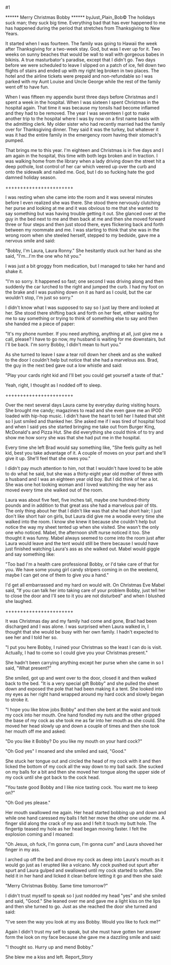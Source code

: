 #1 

 

 ****** Merry Christmas Bobby ****** byJust_Plain_Bob© The holidays suck man; they suck big time. Everything bad that has ever happened to me has happened during the period that stretches from Thanksgiving to New Years. 

 It started when I was fourteen. The family was going to Hawaii the week after Thanksgiving for a two-week stay. God, but was I ever up for it. Two weeks on sunny beaches that would be wall to wall with gorgeous babes in bikinis. A true masturbator's paradise, except that I didn't go. Two days before we were scheduled to leave I slipped on a patch of ice, fell down two flights of stairs and ended up with my right leg broken in two places. The hotel and the airline tickets were prepaid and non-refundable so I was parked with my Aunt Louise and Uncle George while the rest of the family went off to have fun. 

 When I was fifteen my appendix burst three days before Christmas and I spent a week in the hospital. When I was sixteen I spent Christmas in the hospital again. That time it was because my tonsils had become inflamed and they had to be removed. The year I was seventeen I got to make another trip to the hospital where I was by now on a first name basis with the admitting clerk. My older sister who had recently married had the family over for Thanksgiving dinner. They said it was the turkey, but whatever it was it had the entire family in the emergency room having their stomach's pumped. 

 That brings me to this year. I'm eighteen and Christmas is in five days and I am again in the hospital, this time with both legs broken and in traction. I was walking home from the library when a lady driving down the street hit a deep pothole, lost control of her car which veered up over the curb and onto the sidewalk and nailed me. God, but I do so fucking hate the god damned holiday season. 

 +++++++++++++++++++++++ 

 I was resting when she came into the room and it was several minutes before I even realized she was there. She stood there nervously clutching her purse and looking at me and it was obvious to me that she wanted to say something but was having trouble getting it out. She glanced over at the guy in the bed next to me and then back at me and then she moved forward three or four steps and then just stood there, eyes flickering back and forth between my roommate and me. I was starting to think that she was in the wrong room when she steeled herself, stepped to my bedside, gave me a nervous smile and said: 

 "Bobby, I'm Laura, Laura Ronny." She hesitantly stuck out her hand as she said, "I'm...I'm the one who hit you." 

 I was just a bit groggy from medication, but I managed to take her hand and shake it. 

 "I'm so sorry. It happened so fast; one second I was driving along and then suddenly the car lurched to the right and jumped the curb. I had my foot on the brake and I was pushing down on it as hard as I could, but the car wouldn't stop, I'm just so sorry." 

 I didn't know what I was supposed to say so I just lay there and looked at her. She stood there shifting back and forth on her feet, either waiting for me to say something or trying to think of something else to say and then she handed me a piece of paper: 

 "It's my phone number. If you need anything, anything at all, just give me a call, please? I have to go now, my husband is waiting for me downstairs, but I'll be back. I'm sorry Bobby, I didn't mean to hurt you." 

 As she turned to leave I saw a tear roll down her cheek and as she walked to the door I couldn't help but notice that she had a marvelous ass. Brad, the guy in the next bed gave out a low whistle and said: 

 "Play your cards right kid and I'll bet you could get yourself a taste of that." 

 Yeah, right, I thought as I nodded off to sleep. 

 +++++++++++++++++++++++ 

 Over the next several days Laura came by everyday during visiting hours. She brought me candy; magazines to read and she even gave me an IPOD loaded with hip-hop music. I didn't have the heart to tell her I hated that shit so I just smiled and thanked her. She asked me if I was tired of hospital food and when I said yes she started bringing me take out from Burger King, McDonald's and Pizza Hut. She did everything she could think of to try and show me how sorry she was that she had put me in the hospital. 

 Every time she left Brad would say something like, "She feels guilty as hell kid, best you take advantage of it. A couple of moves on your part and she'll give it up. She'll feel that she owes you." 

 I didn't pay much attention to him, not that I wouldn't have loved to be able to do what he said, but she was a thirty-eight year old mother of three with a husband and I was an eighteen year old boy. But I did think of her a lot. She was one hot looking woman and I loved watching the way her ass moved every time she walked out of the room. 

 Laura was about five feet, five inches tall, maybe one hundred-thirty pounds and in addition to that great ass she had a marvelous pair of tits. The only thing about her that I didn't like was that she had short hair; I just don't like short hair on girls, but Laura did give me a woodie every time she walked into the room. I know she knew it because she couldn't help but notice the way my sheet tented up when she visited. She wasn't the only one who noticed. Mabel, the afternoon shift nurse noticed it too. She thought it was funny. Mabel always seemed to come into the room just after Laura would leave and the tent would still be there because I would have just finished watching Laura's ass as she walked out. Mabel would giggle and say something like: 

 "Too bad I'm a health care professional Bobby, or I'd take care of that for you. We have some young girl candy stripers coming in on the weekend, maybe I can get one of them to give you a hand." 

 I'd get all embarrassed and my hard on would wilt. On Christmas Eve Mabel said, "If you can talk her into taking care of your problem Bobby, just tell her to close the door and I'll see to it you are not disturbed" and when I blushed she laughed. 

 +++++++++++++++++++++++ 

 It was Christmas day and my family had come and gone, Brad had been discharged and I was alone. I was surprised when Laura walked in, I thought that she would be busy with her own family. I hadn't expected to see her and I told her so. 

 "I put you here Bobby, I ruined your Christmas so the least I can do is visit. Actually, I had to come so I could give you your Christmas present." 

 She hadn't been carrying anything except her purse when she came in so I said, "What present?" 

 She smiled, got up and went over to the door, closed it and then walked back to the bed. "It is a very special gift Bobby" and she pulled the sheet down and exposed the pole that had been making it a tent. She looked into my eyes as her right hand wrapped around my hard cock and slowly began to stroke it. 

 "I hope you like blow jobs Bobby" and then she bent at the waist and took my cock into her mouth. One hand fondled my nuts and the other gripped the base of my cock as she took me as far into her mouth as she could. She moved her head slowly up and down a couple of times and then she took her mouth off me and asked: 

 "Do you like it Bobby? Do you like my mouth on your hard cock?" 

 "Oh God yes" I moaned and she smiled and said, "Good." 

 She stuck her tongue out and circled the head of my cock with it and then licked the bottom of my cock all the way down to my ball sack. She sucked on my balls for a bit and then she moved her tongue along the upper side of my cock until she got back to the cock head. 

 "You taste good Bobby and I like nice tasting cock. You want me to keep on?" 

 "Oh God yes please." 

 Her mouth swallowed me again. Her head started bobbing up and down and while one hand caressed my balls I felt her move the other one under me. A finger slid along the crack of my ass and I felt it touch my butt hole. The fingertip teased my hole as her head began moving faster. I felt the explosion coming and I moaned: 

 "Oh Jesus, oh fuck, I'm gonna cum, I'm gonna cum" and Laura shoved her finger in my ass. 

 I arched up off the bed and drove my cock as deep into Laura's mouth as it would go just as I erupted like a volcano. My cock pushed out spurt after spurt and Laura gulped and swallowed until my cock started to soften. She held it in her hand and licked it clean before letting it go and then she said: 

 "Merry Christmas Bobby. Same time tomorrow?" 

 I didn't trust myself to speak so I just nodded my head "yes" and she smiled and said, "Good." She leaned over me and gave me a light kiss on the lips and then she turned to go. Just as she reached the door she turned and said: 

 "I've seen the way you look at my ass Bobby. Would you like to fuck me?" 

 Again I didn't trust my self to speak, but she must have gotten her answer form the look on my face because she gave me a dazzling smile and said: 

 "I thought so. Hurry up and mend Bobby." 

 She blew me a kiss and left. Report_Story 
